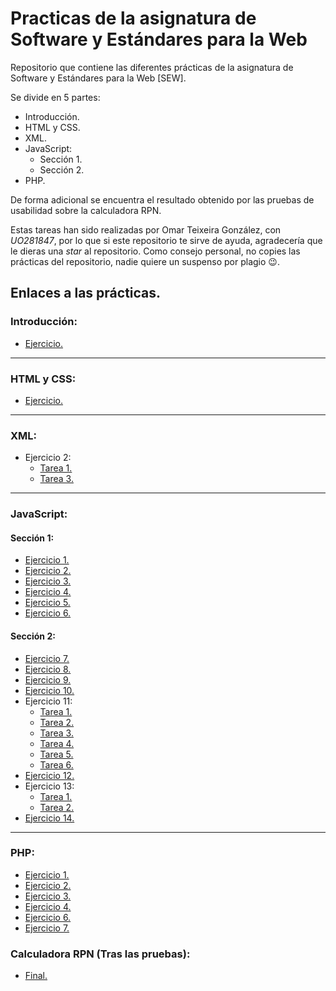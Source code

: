 # Practicas de la asignatura de Software y Estándares para la Web
Repositorio que contiene las diferentes prácticas de la asignatura de Software y Estándares para la Web [SEW].

Se divide en 5 partes:
  
  * Introducción.
  * HTML y CSS.
  * XML.
  * JavaScript:
    - Sección 1.
    - Sección 2.
  * PHP.
  
De forma adicional se encuentra el resultado obtenido por las pruebas de usabilidad sobre la calculadora RPN.
  
Estas tareas han sido realizadas por Omar Teixeira González, con *UO281847*, por lo que si este repositorio te sirve de ayuda, agradecería que le dieras una _star_ al repositorio.
Como consejo personal, no copies las prácticas del repositorio, nadie quiere un suspenso por plagio :wink:.

## Enlaces a las prácticas.
### Introducción:
  * [Ejercicio.](https://omitg24.github.io/UO281847_SEW/1_Introduccion/index.html)
---

### HTML y CSS:
  * [Ejercicio.](https://omitg24.github.io/UO281847_SEW/2_HTML&CSS/index.html)
---

### XML:
  * Ejercicio 2: 
    * [Tarea 1.](https://omitg24.github.io/UO281847_SEW/3_XML/Ejercicio-2/Tarea-1/SocialNetwork.html)
    * [Tarea 3.](https://omitg24.github.io/UO281847_SEW/3_XML/Ejercicio-2/Tarea-3/SocialNetwork.svg)
---

### JavaScript:
#### Sección 1:
  * [Ejercicio 1.](https://omitg24.github.io/UO281847_SEW/4_JavaScript/Seccion_1/Ejercicio-01/Ejercicio1.html)
  * [Ejercicio 2.](https://omitg24.github.io/UO281847_SEW/4_JavaScript/Seccion_1/Ejercicio-02/Ejercicio2.html)
  * [Ejercicio 3.](https://omitg24.github.io/UO281847_SEW/4_JavaScript/Seccion_1/Ejercicio-03/CalculadoraMilan.html)
  * [Ejercicio 4.](https://omitg24.github.io/UO281847_SEW/4_JavaScript/Seccion_1/Ejercicio-04/CalculadoraCientifica.html)
  * [Ejercicio 5.](https://omitg24.github.io/UO281847_SEW/4_JavaScript/Seccion_1/Ejercicio-05/CalculadoraRPN.html)
  * [Ejercicio 6.](https://omitg24.github.io/UO281847_SEW/4_JavaScript/Seccion_1/Ejercicio-06/CalculadoraEspecializada.html)
#### Sección 2:
  * [Ejercicio 7.](https://omitg24.github.io/UO281847_SEW/4_JavaScript/Seccion_2/Ejercicio-07/Ejercicio7.html)
  * [Ejercicio 8.](https://omitg24.github.io/UO281847_SEW/4_JavaScript/Seccion_2/Ejercicio-08/Ejercicio8.html)
  * [Ejercicio 9.](https://omitg24.github.io/UO281847_SEW/4_JavaScript/Seccion_2/Ejercicio-09/Ejercicio9.html)
  * [Ejercicio 10.](https://omitg24.github.io/UO281847_SEW/4_JavaScript/Seccion_2/Ejercicio-10/Ejercicio10.html)
  * Ejercicio 11: 
    * [Tarea 1.](https://omitg24.github.io/UO281847_SEW/4_JavaScript/Seccion_2/Ejercicio-11/Tarea-1/Tarea1.html)
    * [Tarea 2.](https://omitg24.github.io/UO281847_SEW/4_JavaScript/Seccion_2/Ejercicio-11/Tarea-2/Tarea2.html)
    * [Tarea 3.](https://omitg24.github.io/UO281847_SEW/4_JavaScript/Seccion_2/Ejercicio-11/Tarea-3/Tarea3.html)
    * [Tarea 4.](https://omitg24.github.io/UO281847_SEW/4_JavaScript/Seccion_2/Ejercicio-11/Tarea-4/Tarea4.html)
    * [Tarea 5.](https://omitg24.github.io/UO281847_SEW/4_JavaScript/Seccion_2/Ejercicio-11/Tarea-5/Tarea5.html)
    * [Tarea 6.](https://omitg24.github.io/UO281847_SEW/4_JavaScript/Seccion_2/Ejercicio-11/Tarea-6/Tarea6.html)
  * [Ejercicio 12.](https://omitg24.github.io/UO281847_SEW/4_JavaScript/Seccion_2/Ejercicio-12/Ejercicio12.html)
  * Ejercicio 13: 
    * [Tarea 1.](https://omitg24.github.io/UO281847_SEW/4_JavaScript/Seccion_2/Ejercicio-13/Tarea-1/MapaKML.html)
    * [Tarea 2.](https://omitg24.github.io/UO281847_SEW/4_JavaScript/Seccion_2/Ejercicio-13/Tarea-2/MapaGeoJSON.html)
  * [Ejercicio 14.](https://omitg24.github.io/UO281847_SEW/4_JavaScript/Seccion_2/Ejercicio-14/Ejercicio14.html)
---

### PHP:
  * [Ejercicio 1.](https://omitg24.github.io/UO281847_SEW/5_PHP/Ejercicio-1/CalculadoraMilan.php)
  * [Ejercicio 2.](https://omitg24.github.io/UO281847_SEW/5_PHP/Ejercicio-2/CalculadoraCientifica.php)
  * [Ejercicio 3.](https://omitg24.github.io/UO281847_SEW/5_PHP/Ejercicio-3/CalculadoraRPN.php)
  * [Ejercicio 4.](https://omitg24.github.io/UO281847_SEW/5_PHP/Ejercicio-4/Ejercicio4.php)
  * [Ejercicio 6.](https://omitg24.github.io/UO281847_SEW/5_PHP/Ejercicio-6/Ejercicio6.php)
  * [Ejercicio 7.](https://omitg24.github.io/UO281847_SEW/5_PHP/Ejercicio-7/Ejercicio7.php)

### Calculadora RPN (Tras las pruebas):
  * [Final.](https://omitg24.github.io/UO281847_SEW/Pruebas_Usabilidad/index.html)
